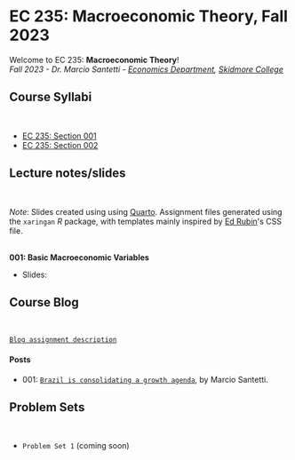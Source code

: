 # EC 235: Macroeconomic Theory, Fall 2023

Welcome to EC 235: **Macroeconomic Theory**!<br>
*Fall 2023 - Dr. Marcio Santetti - [Economics Department](https://www.skidmore.edu/economics/), [Skidmore College](https://www.skidmore.edu/)*


## Course Syllabi

<br>

- [EC 235: Section 001](https://raw.githack.com/marciosantetti/ec235-fall23/main/syllabus/ec235-syllabus-f23.pdf)
- [EC 235: Section 002](https://raw.githack.com/marciosantetti/ec235-fall23/main/syllabus/ec235-2-syllabus-f23.pdf)



## Lecture notes/slides

<br>

*Note*: Slides created using using [Quarto](https://quarto.org/). Assignment files generated using the `xaringan` *R* package, with templates mainly inspired by [Ed Rubin](https://github.com/edrubin)'s CSS file. <br><br>

**001: Basic Macroeconomic Variables**

  - Slides:

## Course Blog

<br>

[`Blog assignment description`](https://raw.githack.com/marciosantetti/ec235-fall23/main/problem-sets/blog/blog-ec235-fall23.pdf)


#### Posts

- 001: [`Brazil is consolidating a growth agenda`](https://github.com/marciosantetti/ec235-fall23/blob/main/blog/posts/001/brazilian-economy.md), by Marcio Santetti.

## Problem Sets

<br>

- `Problem Set 1` (coming soon)
